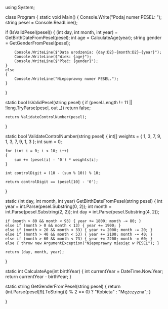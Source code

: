 using System;

class Program { static void Main() { Console.Write("Podaj numer PESEL: "); string pesel = Console.ReadLine();

if (IsValidPesel(pesel))
    {
        (int day, int month, int year) = GetBirthDateFromPesel(pesel);
        int age = CalculateAge(year);
        string gender = GetGenderFromPesel(pesel);
        
        Console.WriteLine($"Data urodzenia: {day:D2}-{month:D2}-{year}");
        Console.WriteLine($"Wiek: {age}");
        Console.WriteLine($"Płeć: {gender}");
    }
    else
    {
        Console.WriteLine("Niepoprawny numer PESEL.");
    }
}

static bool IsValidPesel(string pesel)
{
    if (pesel.Length != 11 || !long.TryParse(pesel, out _))
        return false;
    
    return ValidateControlNumber(pesel);
}

static bool ValidateControlNumber(string pesel)
{
    int[] weights = { 1, 3, 7, 9, 1, 3, 7, 9, 1, 3 };
    int sum = 0;
    
    for (int i = 0; i < 10; i++)
    {
        sum += (pesel[i] - '0') * weights[i];
    }
    
    int controlDigit = (10 - (sum % 10)) % 10;
    
    return controlDigit == (pesel[10] - '0');
}

static (int day, int month, int year) GetBirthDateFromPesel(string pesel)
{
    int year = int.Parse(pesel.Substring(0, 2));
    int month = int.Parse(pesel.Substring(2, 2));
    int day = int.Parse(pesel.Substring(4, 2));
    
    if (month > 80 && month < 93) { year += 1800; month -= 80; }
    else if (month > 0 && month < 13) { year += 1900; }
    else if (month > 20 && month < 33) { year += 2000; month -= 20; }
    else if (month > 40 && month < 53) { year += 2100; month -= 40; }
    else if (month > 60 && month < 73) { year += 2200; month -= 60; }
    else { throw new ArgumentException("Niepoprawny miesiąc w PESEL"); }
    
    return (day, month, year);
}

static int CalculateAge(int birthYear)
{
    int currentYear = DateTime.Now.Year;
    return currentYear - birthYear;
}

static string GetGenderFromPesel(string pesel)
{
    return (int.Parse(pesel[9].ToString()) % 2 == 0) ? "Kobieta" : "Mężczyzna";
}

}

